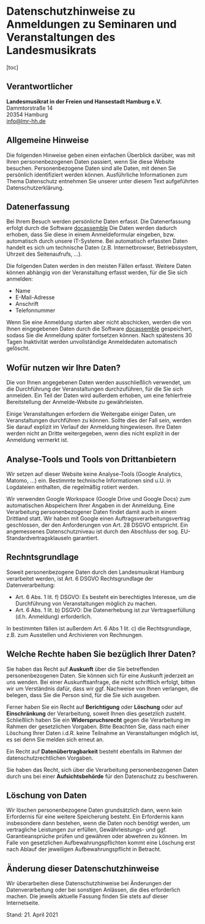 # Datenschutzhinweise zu Anmeldungen zu Seminaren und Veranstaltungen des Landesmusikrats

[toc]

## Verantwortlicher

**Landesmusikrat in der Freien und Hansestadt Hamburg e.V.** <br />
Dammtorstraße 14 <br />
20354 Hamburg <br />
info@lmr-hh.de

## Allgemeine Hinweise

Die folgenden Hinweise geben einen einfachen Überblick darüber, was mit Ihren personenbezogenen Daten passiert, wenn Sie diese Website besuchen. Personenbezogene Daten sind alle Daten, mit denen Sie persönlich identifiziert werden können. Ausführliche Informationen zum Thema Datenschutz entnehmen Sie unserer unter diesem Text aufgeführten Datenschutzerklärung.

## Datenerfassung

Bei Ihrem Besuch werden persönliche Daten erfasst. Die Datenerfassung erfolgt durch die Software [docassemble](http://docassemble.org) Die Daten werden dadurch erhoben, dass Sie diese in einem Anmeldeformular eingeben, bzw. automatisch durch unsere IT-Systeme. Bei automatisch erfassten Daten handelt es sich um technische Daten (z.B. Internetbrowser, Betriebssystem, Uhrzeit des Seitenaufrufs, …).

Die folgenden Daten werden in den meisten Fällen erfasst. Weitere Daten können abhängig von der Veranstaltung erfasst werden, für die Sie sich anmelden:

- Name
- E-Mail-Adresse
- Anschrift
- Telefonnummer

Wenn Sie eine Anmeldung starten aber nicht abschicken, werden die von Ihnen eingegebenen Daten durch die Software [docassemble](http://docassemble.org) gespeichert, sodass Sie die Anmeldung später fortsetzen können. Nach spätestens 30 Tagen Inaktivität werden unvollständige Anmeldedaten automatisch gelöscht.

## Wofür nutzen wir Ihre Daten?

Die von Ihnen angegebenen Daten werden ausschließlich verwendet, um die Durchführung der Veranstaltungen durchzuführen, für die Sie sich anmelden. Ein Teil der Daten wird außerdem erhoben, um eine fehlerfreie Bereitstellung der Anmelde-Website zu gewährleisten.

Einige Veranstaltungen erfordern die Weitergabe einiger Daten, um Veranstaltungen durchführen zu können. Sollte dies der Fall sein, werden Sie darauf explizit im Verlauf der Anmeldung hingewiesen. Ihre Daten werden nicht an Dritte weitergegeben, wenn dies nicht explizit in der Anmeldung vermerkt ist.

## Analyse-Tools und Tools von Drittanbietern

Wir setzen auf dieser Website keine Analyse-Tools (Google Analytics, Matomo, …) ein. Bestimmte technische Informationen sind u.U. in Logdateien enthalten, die regelmäßig rotiert werden.

Wir verwenden Google Workspace (Google Drive und Google Docs) zum automatischen Abspeichern Ihrer Angaben in der Anmeldung. Eine Verarbeitung personenbezogener Daten findet damit auch in einem Drittland statt. Wir haben mit Google einen Auftragsverarbeitungsvertrag geschlossen, der den Anforderungen von Art. 28 DSGVO entspricht. Ein angemessenes Datenschutzniveau ist durch den Abschluss der sog. EU-Standardvertragsklauseln garantiert.

## Rechntsgrundlage

Soweit personenbezogene Daten durch den Landesmusikrat Hamburg verarbeitet werden, ist Art. 6 DSGVO Rechtsgrundlage der Datenverarbeitung:

- Art. 6 Abs. 1 lit. f) DSGVO: Es besteht ein berechtigtes Interesse, um die Durchführung von Veranstaltungen möglich zu machen.
- Art. 6 Abs. 1 lit. b) DSGVO: Die Datenerhebung ist zur Vertragserfüllung (d.h. Anmeldung) erforderlich.

In bestimmten fällen ist außerdem Art. 6 Abs 1 lit. c) die Rechtsgrundlage, z.B. zum Ausstellen und Archivieren von Rechnungen.

## Welche Rechte haben Sie bezüglich Ihrer Daten?

Sie haben das Recht auf **Auskunft** über die Sie betreffenden personenbezogenen Daten. Sie können sich für eine Auskunft jederzeit an uns wenden. Bei einer Auskunftsanfrage, die nicht schriftlich erfolgt, bitten wir um Verständnis dafür, dass wir ggf. Nachweise von Ihnen verlangen, die belegen, dass Sie die Person sind, für die Sie sich ausgeben. 

Ferner haben Sie ein Recht auf **Berichtigung** oder **Löschung** oder auf **Einschränkung** der Verarbeitung, soweit Ihnen dies gesetzlich zusteht. Schließlich haben Sie ein **Widerspruchsrecht** gegen die Verarbeitung im Rahmen der gesetzlichen Vorgaben. Bitte Beachten Sie, dass nach einer Löschung Ihrer Daten i.d.R. keine Teilnahme an Veranstaltungen möglich ist, es sei denn Sie melden sich erneut an.

Ein Recht auf **Datenübertragbarkeit** besteht ebenfalls im Rahmen der datenschutzrechtlichen Vorgaben.

Sie haben das Recht, sich über die Verarbeitung personenbezogenen Daten durch uns bei einer **Aufsichtsbehörde** für den Datenschutz zu beschweren.

## Löschung von Daten

Wir löschen personenbezogene Daten grundsätzlich dann, wenn kein Erfordernis für eine weitere Speicherung besteht. Ein Erfordernis kann insbesondere dann bestehen, wenn die Daten noch benötigt werden, um vertragliche Leistungen zur erfüllen, Gewährleistungs- und ggf. Garantieansprüche prüfen und gewähren oder abwehren zu können. Im Falle von gesetzlichen Aufbewahrungspflichten kommt eine Löschung erst nach Ablauf der jeweiligen Aufbewahrungspflicht in Betracht.

## Änderung dieser Datenschutzhinweise

Wir überarbeiten diese Datenschutzhinweise bei Änderungen der Datenverarbeitung oder bei sonstigen Anlässen, die dies erforderlich machen. Die jeweils aktuelle Fassung finden Sie stets auf dieser Internetseite.

Stand: 21. April 2021